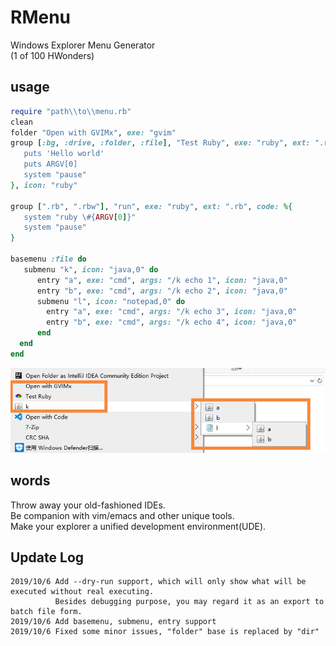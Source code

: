 # RMenu
Windows Explorer Menu Generator    
(1 of 100 HWonders)

## usage
```ruby
require "path\\to\\menu.rb"
clean
folder "Open with GVIMx", exe: "gvim"
group [:bg, :drive, :folder, :file], "Test Ruby", exe: "ruby", ext: ".rb", code: %{
   puts 'Hello world'
   puts ARGV[0]
   system "pause"
}, icon: "ruby"

group [".rb", ".rbw"], "run", exe: "ruby", ext: ".rb", code: %{
   system "ruby \#{ARGV[0]}"
   system "pause"
} 

basemenu :file do
   submenu "k", icon: "java,0" do
      entry "a", exe: "cmd", args: "/k echo 1", icon: "java,0"
      entry "b", exe: "cmd", args: "/k echo 2", icon: "java,0"
      submenu "l", icon: "notepad,0" do	
        entry "a", exe: "cmd", args: "/k echo 3", icon: "java,0"
        entry "b", exe: "cmd", args: "/k echo 4", icon: "java,0"
      end
  end
end
```

![test.png](test.png)

## words

Throw away your old-fashioned IDEs.    
Be companion with vim/emacs and other unique tools.    
Make your explorer a unified development environment(UDE).    

## Update Log
```
2019/10/6 Add --dry-run support, which will only show what will be executed without real executing.     
          Besides debugging purpose, you may regard it as an export to batch file form.
2019/10/6 Add basemenu, submenu, entry support
2019/10/6 Fixed some minor issues, "folder" base is replaced by "dir"
```
